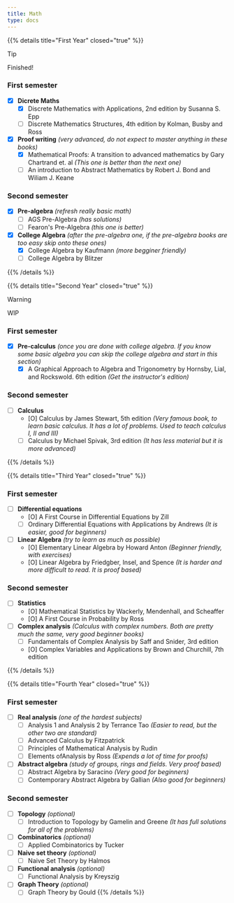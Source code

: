 ```yaml
---
title: Math
type: docs
---
```


{{% details title="First Year" closed="true" %}}

> [!TIP]
> Finished!

### First semester

- [x] **Dicrete Maths**
  - [x] Discrete Mathematics with Applications, 2nd edition by Susanna S. Epp
  - [ ] Discrete Mathematics Structures, 4th edition by Kolman, Busby and Ross
- [x] **Proof writing** _(very advanced, do not expect to master anything in these books)_
  - [x] Mathematical Proofs: A transition to advanced mathematics by Gary Chartrand et. al _(This one is better than the next one)_
  - [ ] An introduction to Abstract Mathematics by Robert J. Bond and Wiliam J. Keane

### Second semester

- [x] **Pre-algebra** _(refresh really basic math)_
  - [ ] AGS Pre-Algebra _(has solutions)_
  - [ ] Fearon's Pre-Algebra _(this one is better)_
- [x] **College Algebra** _(after the pre-algebra one, if the pre-algebra books are too easy skip onto these ones)_
  - [x] College Algebra by Kaufmann _(more begginer friendly)_
  - [ ] College Algebra by Blitzer

{{% /details %}}

{{% details title="Second Year" closed="true" %}}

> [!WARNING]
> WIP

### First semester

- [x] **Pre-calculus** _(once you are done with college algebra. If you know some basic algebra you can skip the college algebra and start in this section)_
  - [x] A Graphical Approach to Algebra and Trigonometry by Hornsby, Lial, and Rockswold. 6th edition _(Get the instructor's edition)_

### Second semester

- [ ] **Calculus**
  - [O] Calculus by James Stewart, 5th edition _(Very famous book, to learn basic calculus. It has a lot of problems. Used to teach calculus I, II and III)_
  - [ ] Calculus by Michael Spivak, 3rd edition _(It has less material but it is more advanced)_

{{% /details %}}

{{% details title="Third Year" closed="true" %}}

### First semester

- [ ] **Differential equations**
  - [O] A First Course in Differential Equations by Zill
  - [ ] Ordinary Differential Equations with Applications by Andrews _(It is easier, good for beginners)_
- [ ] **Linear Algebra** _(try to learn as much as possible)_
  - [O] Elementary Linear Algebra by Howard Anton _(Beginner friendly, with exercises)_
  - [O] Linear Algebra by Friedgber, Insel, and Spence _(It is harder and more difficult to read. It is proof based)_

### Second semester

- [ ] **Statistics**
  - [O] Mathematical Statistics by Wackerly, Mendenhall, and Scheaffer
  - [O] A First Course in Probability by Ross
- [ ] **Complex analysis** _(Calculus with complex numbers. Both are pretty much the same, very good beginner books)_
  - [ ] Fundamentals of Complex Analysis by Saff and Snider, 3rd edition
  - [O] Complex Variables and Applications by Brown and Churchill, 7th edition

{{% /details %}}

{{% details title="Fourth Year" closed="true" %}}

### First semester

- [ ] **Real analysis** _(one of the hardest subjects)_
  - [ ] Analysis 1 and Analysis 2 by Terrance Tao _(Easier to read, but the other two are standard)_
  - [ ] Advanced Calculus by Fitzpatrick
  - [ ] Principles of Mathematical Analysis by Rudin
  - [ ] Elements ofAnalysis by Ross _(Expends a lot of time for proofs)_
- [ ] **Abstract algebra** _(study of groups, rings and fields. Very proof based)_
  - [ ] Abstract Algebra by Saracino _(Very good for beginners)_
  - [ ] Contemporary Abstract Algebra by Gallian _(Also good for beginners)_

### Second semester

- [ ] **Topology** _(optional)_
  - [ ] Introduction to Topology by Gamelin and Greene _(It has full solutions for all of the problems)_
- [ ] **Combinatorics** _(optional)_
  - [ ] Applied Combinatorics by Tucker
- [ ] **Naive set theory** _(optional)_
  - [ ] Naive Set Theory by Halmos
- [ ] **Functional analysis** _(optional)_
  - [ ] Functional Analysis by Kreyszig
- [ ] **Graph Theory** _(optional)_
  - [ ] Graph Theory by Gould
        {{% /details %}}
